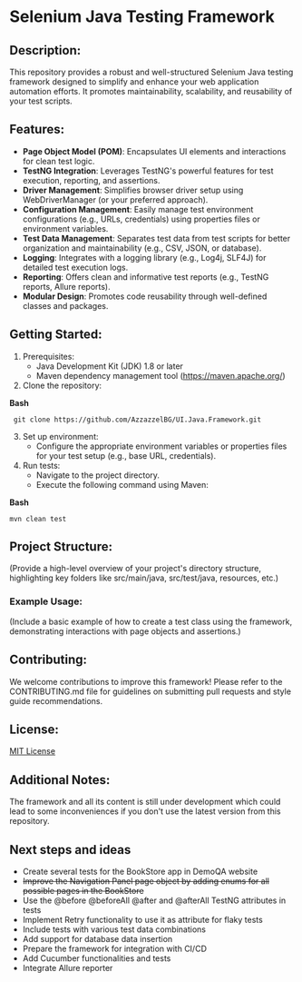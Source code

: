 # Selenium Java Testing Framework
## Description:

This repository provides a robust and well-structured Selenium Java testing framework designed to simplify and enhance your web application automation efforts. It promotes maintainability, scalability, and reusability of your test scripts.

## Features:

- **Page Object Model (POM)**: Encapsulates UI elements and interactions for clean test logic.
- **TestNG Integration**: Leverages TestNG's powerful features for test execution, reporting, and assertions.
- **Driver Management**: Simplifies browser driver setup using WebDriverManager (or your preferred approach).
- **Configuration Management**: Easily manage test environment configurations (e.g., URLs, credentials) using properties files or environment variables.
- **Test Data Management**: Separates test data from test scripts for better organization and maintainability (e.g., CSV, JSON, or database).
- **Logging**: Integrates with a logging library (e.g., Log4j, SLF4J) for detailed test execution logs.
- **Reporting**: Offers clean and informative test reports (e.g., TestNG reports, Allure reports).
- **Modular Design**: Promotes code reusability through well-defined classes and packages.
## Getting Started:

1. Prerequisites:
    - Java Development Kit (JDK) 1.8 or later
    - Maven dependency management tool (https://maven.apache.org/)
2. Clone the repository:

**Bash**
```
 git clone https://github.com/AzzazzelBG/UI.Java.Framework.git 
 ```

3. Set up environment:
    - Configure the appropriate environment variables or properties files for your test setup (e.g., base URL, credentials).
4. Run tests:
    - Navigate to the project directory.
    - Execute the following command using Maven:

**Bash**
```
mvn clean test
```

## Project Structure:

(Provide a high-level overview of your project's directory structure, highlighting key folders like src/main/java, src/test/java, resources, etc.)

### Example Usage:

(Include a basic example of how to create a test class using the framework, demonstrating interactions with page objects and assertions.)

## Contributing:

We welcome contributions to improve this framework! Please refer to the CONTRIBUTING.md file for guidelines on submitting pull requests and style guide recommendations.

## License:

[MIT License](https://github.com/AzzazzelBG/UI.Java.Framework/tree/main?tab=MIT-1-ov-file#)

## Additional Notes:

The framework and all its content is still under development which could lead to some inconveniences if you don't use the latest version from this repository.

## Next steps and ideas

- Create several tests for the BookStore app in DemoQA website
- ~~Improve the Navigation Panel page object by adding enums for all possible pages in the BookStore~~
- Use the @before @beforeAll @after and @afterAll TestNG attributes in tests
- Implement Retry functionality to use it as attribute for flaky tests
- Include tests with various test data combinations
- Add support for database data insertion
- Prepare the framework for integration with CI/CD
- Add Cucumber functionalities and tests
- Integrate Allure reporter
